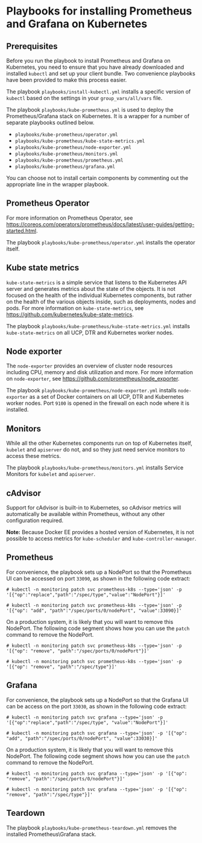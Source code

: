 # Playbooks for installing Prometheus and Grafana on Kubernetes

## Prerequisites

Before you run the playbook to install Prometheus and Grafana on Kubernetes, you need to ensure that you have already downloaded and installed `kubectl` and set up your client bundle. Two convenience playbooks have been provided to make this process easier.

The playbook `playbooks/install-kubectl.yml` installs a specific version of `kubectl` based on the settings 
in your `group_vars/all/vars` file. 

The playbook `playbooks/kube-prometheus.yml` is used to deploy the Prometheus/Grafana stack on Kubernetes. 
It is a wrapper for a number of separate playbooks outlined below. 

- `playbooks/kube-prometheus/operator.yml` 
- `playbooks/kube-prometheus/kube-state-metrics.yml` 
- `playbooks/kube-prometheus/node-exporter.yml` 
- `playbooks/kube-prometheus/monitors.yml`
- `playbooks/kube-prometheus/prometheus.yml`
- `playbooks/kube-prometheus/grafana.yml`

You can choose not to install certain components by commenting out the appropriate line in the wrapper playbook. 

## Prometheus Operator
For more information on Prometheus Operator, see https://coreos.com/operators/prometheus/docs/latest/user-guides/getting-started.html.

The playbook `playbooks/kube-prometheus/operator.yml` installs the operator itself. 

## Kube state metrics
`kube-state-metrics` is a simple service that listens to the Kubernetes API server and generates metrics about the state of the objects. It is not focused on the health of the individual Kubernetes components, but rather on the health of the various objects inside, such as deployments, nodes and pods. For more information on `kube-state-metrics`, see https://github.com/kubernetes/kube-state-metrics.

The playbook `playbooks/kube-prometheus/kube-state-metrics.yml` installs `kube-state-metrics` on all UCP, DTR and Kubernetes worker nodes.

## Node exporter
The `node-exporter` provides an overview of cluster node resources including CPU, memory and disk utilization and more. For more information on `node-exporter`, see https://github.com/prometheus/node_exporter.

The playbook `playbooks/kube-prometheus/node-exporter.yml` installs `node-exporter` as a set of Docker containers on all UCP, DTR and Kubernetes worker nodes. Port `9100` is opened in the firewall on each node where it is installed.

## Monitors
While all the other Kubernetes components run on top of Kubernetes itself, `kubelet` and `apiserver` do not, and so they just need service monitors to access these metrics.

The playbook `playbooks/kube-prometheus/monitors.yml` installs Service Monitors for `kubelet` and `apiserver`.


## cAdvisor

Support for cAdvisor is built-in to Kubernetes, so cAdvisor metrics will automatically be available within Prometheus, without any other configuration required.

**Note:**
Because Docker EE provides a hosted version of Kubernetes, it is not possible to access metrics for `kube-scheduler` and `kube-controller-manager`.


## Prometheus

For convenience, the playbook sets up a NodePort so that the Prometheus UI can be accessed on port `33090`, as shown in the following code extract:

```
# kubectl -n monitoring patch svc prometheus-k8s --type='json' -p '[{"op":"replace","path":"/spec/type","value":"NodePort"}]'

# kubectl -n monitoring patch svc prometheus-k8s --type='json' -p '[{"op": "add", "path":"/spec/ports/0/nodePort", "value":33090}]'
```

On a production system, it is likely that you will want to remove this NodePort. The following code segment 
shows how you can use the `patch` command to remove the NodePort.


```
# kubectl -n monitoring patch svc prometheus-k8s --type='json' -p '[{"op": "remove", "path":"/spec/ports/0/nodePort"}]'

# kubectl -n monitoring patch svc prometheus-k8s --type='json' -p '[{"op": "remove", "path":"/spec/type"}]'
```



## Grafana

For convenience, the playbook sets up a NodePort so that the Grafana UI can be access on the port `33030`, as shown in the following code extract:


```
# kubectl -n monitoring patch svc grafana --type='json' -p '[{"op":"replace","path":"/spec/type", "value":"NodePort"}]'

# kubectl -n monitoring patch svc grafana --type='json' -p '[{"op": "add", "path":"/spec/ports/0/nodePort", "value":33030}]'
```

On a production system, it is likely that you will want to remove this NodePort. The following code segment shows how you can use the `patch` command to remove the NodePort.

```
# kubectl -n monitoring patch svc grafana --type='json' -p '[{"op": "remove", "path":"/spec/ports/0/nodePort"}]'

# kubectl -n monitoring patch svc grafana --type='json' -p '[{"op": "remove", "path":"/spec/type"}]'
```


## Teardown

 The playbook `playbooks/kube-prometheus-teardown.yml` removes the installed Prometheus\Grafana stack.

